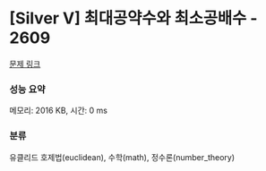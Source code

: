 # [Silver V] 최대공약수와 최소공배수 - 2609 

[문제 링크](https://www.acmicpc.net/problem/2609) 

### 성능 요약

메모리: 2016 KB, 시간: 0 ms

### 분류

유클리드 호제법(euclidean), 수학(math), 정수론(number_theory)

